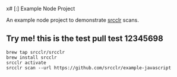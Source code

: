 x# [:] Example Node Project

An example node project to demonstrate [srcclr](https://www.srcclr.com) scans.


## Try me! this is the test pull test 12345698


```
brew tap srcclr/srcclr
brew install srcclr
srcclr activate
srcclr scan --url https://github.com/srcclr/example-javascript
```
